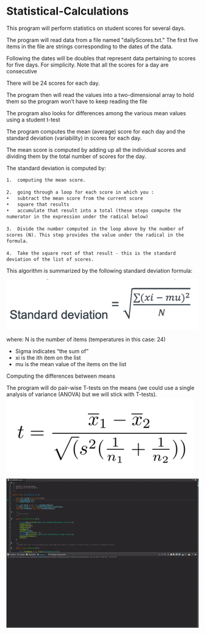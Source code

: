 # Statistical-Calculations

This program will perform statistics on student scores for several days. 

The program will read data from a file named "dailyScores.txt." The first five items in the file are strings corresponding to the dates of the data. 

Following the dates will be doubles that represent data pertaining to scores for five days. For simplicity. Note that all the scores for a day are consecutive 

There will be 24 scores for each day. 

The program then will read the values into a two-dimensional array to hold them so the program won’t have to keep reading the file 

The program also looks for differences among the various mean values using a student t-test 

The program computes the mean (average) score for each day and the standard deviation (variability) in scores for each day. 

The mean score is computed by adding up all the individual scores and dividing them by the total number of scores for the day. 

The standard deviation is computed by: 

	1.	computing the mean score. 
  
	2.	going through a loop for each score in which you :  
	•	subtract the mean score from the current score 
	•	square that results 
	•	accumulate that result into a total (these steps compute the numerator in the expression under the radical below)
  
	3.	Divide the number computed in the loop above by the number of scores (N). This step provides the value under the radical in the formula.
  
	4.	Take the square root of that result - this is the standard deviation of the list of scores. 
  
This algorithm is summarized by the following standard deviation formula:

<img src='SD.png'>

where: 
N is the number of items (temperatures in this case: 24) 
- Sigma indicates “the sum of”
- xi is the ith item on the list
- mu is the mean value of the items on the list 

Computing the differences between means 

The program will do pair-wise T-tests on the means (we could use a single analysis of variance (ANOVA) but we will stick with T-tests). 
<img src='tTest.png'>

<img src = 'scores.gif'>
